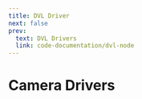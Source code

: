 ```yaml
---
title: DVL Driver
next: false
prev:
  text: DVL Drivers
  link: code-documentation/dvl-node
---
```


# Camera Drivers
